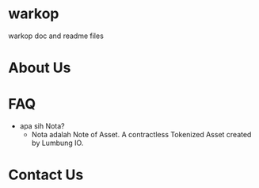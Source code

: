# warkop
warkop doc and readme files

# About Us

# FAQ
* apa sih Nota?
  * Nota adalah Note of Asset. A contractless Tokenized Asset created by Lumbung IO.

# Contact Us
